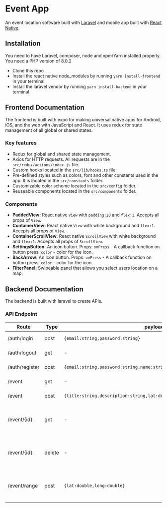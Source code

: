 # Event App

An event location software built with [Laravel](https://laravel.com/) and mobile app built with [React Native](https://reactnative.dev/).

## Installation

You need to have Laravel, composer, node and npm/Yarn installed properly.
You need a PHP version of 8.0.2

- Clone this repo
- Install the react native node_modules by running `yarn install-frontend` in your terminal
- Install the laravel vendor by running `yarn install-backend` in your terminal

## Frontend Documentation

The frontend is built with expo for making universal native apps for Android, iOS, and the web with JavaScript and React. It uses redux for state management of all global or shared states.

### Key features

- Redux for global and shared state management.
- Axios for HTTP requests. All requests are in the `src/redux/actions/index.js` file.
- Custom hooks located in the `src/lib/hooks.ts` file.
- Pre-defined styles such as colors, font and other constants used in the app. It is located in the `src/constants` folder.
- Customizable color scheme located in the `src/config` folder.
- Reuseable components located in the `src/components` folder.

### Components

- **PaddedView:** React native `View` with `padding:20` and `flex:1`. Accepts all props of `View`.
- **ContainerView:** React native `View` with white background and `flex:1`. Accepts all props of `View`.
- **ContainerScrollView:** React native `ScrollView` with white background and `flex:1`. Accepts all props of `ScrollView`.
- **SettingsButton:** An icon button. Props: `onPress` - A callback function on button press. `color` - color for the icon.
- **BackArrow:** An icon button. Props: `onPress` - A callback function on button press. `color` - color for the icon.
- **FilterPanel:** Swipeable panel that allows you select users location on a map.

## Backend Documentation

The backend is built with laravel to create APIs.

### API Endpoint

| Route          | Type   | payload                                                                   | description                                           |
| -------------- | ------ | ------------------------------------------------------------------------- | ----------------------------------------------------- |
| /auth/login    | post   | `{email:string,password:string}`                                          | login the user                                        |
| /auth/logout   | get    | -                                                                         | logout the user                                       |
| /auth/register | post   | `{email:string,password:string,name:string,password_confirmation:string}` | register the user                                     |
| /event         | get    | -                                                                         | get all events                                        |
| /event         | post   | `{title:string,description:string,lat:double,long:double}`                | create an event                                       |
| /event/{id}    | get    | -                                                                         | get one event. `id` is the id of an event to fetch    |
| /event/{id}    | delete | -                                                                         | delete one event. `id` is the id of an event to fetch |
| /event/range   | post   | `{lat:double,long:double}`                                                | get all events within a range of coords               |
